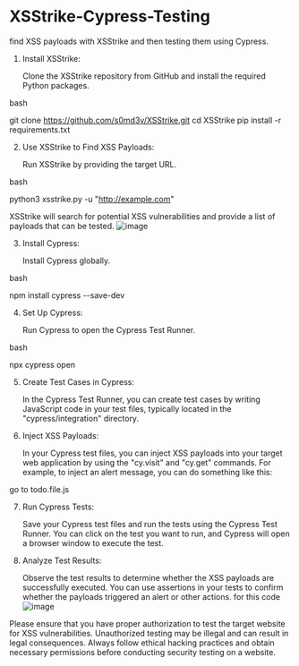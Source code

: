 # XSStrike-Cypress-Testing
find XSS payloads with XSStrike and then testing them using Cypress.
1. Install XSStrike:

    Clone the XSStrike repository from GitHub and install the required Python packages.

bash

git clone https://github.com/s0md3v/XSStrike.git
cd XSStrike
pip install -r requirements.txt

2. Use XSStrike to Find XSS Payloads:

    Run XSStrike by providing the target URL.

bash

python3 xsstrike.py -u "http://example.com"

XSStrike will search for potential XSS vulnerabilities and provide a list of payloads that can be tested.
![image](https://github.com/safouat/XSStrike-Cypress-Testing/assets/120058233/ddf3b12f-4d86-43a7-8a72-bf8c317f8989)


3. Install Cypress:

    Install Cypress globally.

bash

npm install cypress --save-dev

4. Set Up Cypress:

    Run Cypress to open the Cypress Test Runner.

bash

npx cypress open

5. Create Test Cases in Cypress:

    In the Cypress Test Runner, you can create test cases by writing JavaScript code in your test files, typically located in the "cypress/integration" directory.

6. Inject XSS Payloads:

    In your Cypress test files, you can inject XSS payloads into your target web application by using the "cy.visit" and "cy.get" commands. For example, to inject an alert message, you can do something like this:

go to todo.file.js

7. Run Cypress Tests:

    Save your Cypress test files and run the tests using the Cypress Test Runner. You can click on the test you want to run, and Cypress will open a browser window to execute the test.

8. Analyze Test Results:

    Observe the test results to determine whether the XSS payloads are successfully executed. You can use assertions in your tests to confirm whether the payloads triggered an alert or other actions.
for this code
![image](https://github.com/safouat/XSStrike-Cypress-Testing/assets/120058233/7c20aad1-4a42-4f4f-a0a3-8f5b3448c5da)


Please ensure that you have proper authorization to test the target website for XSS vulnerabilities. Unauthorized testing may be illegal and can result in legal consequences. Always follow ethical hacking practices and obtain necessary permissions before conducting security testing on a website.
